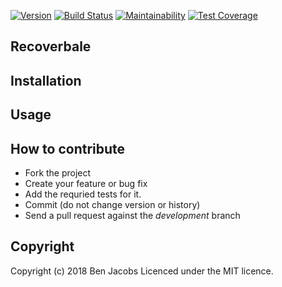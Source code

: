 [![Version      ](https://img.shields.io/gem/v/recoverable.svg?maxAge=2592000)](https://rubygems.org/gems/recoverable)
[![Build Status ](https://travis-ci.com/Benjaminpjacobs/ship_station.svg)](https://travis-ci.com/Benjaminpjacobs/recoverable)
[![Maintainability](https://api.codeclimate.com/v1/badges/dd436c45c8a52dc8c13c/maintainability)](https://codeclimate.com/github/Benjaminpjacobs/recoverable/maintainability)
[![Test Coverage](https://api.codeclimate.com/v1/badges/dd436c45c8a52dc8c13c/test_coverage)](https://codeclimate.com/github/Benjaminpjacobs/recoverable/test_coverage)

## Recoverbale


## Installation


## Usage


## How to contribute

* Fork the project
* Create your feature or bug fix
* Add the requried tests for it.
* Commit (do not change version or history)
* Send a pull request against the *development* branch

## Copyright
Copyright (c) 2018 Ben Jacobs
Licenced under the MIT licence.

